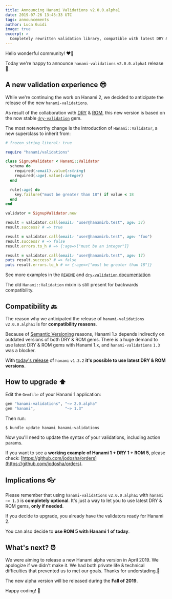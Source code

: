 ```yaml
---
title: Announcing Hanami Validations v2.0.0.alpha1
date: 2019-07-26 13:45:33 UTC
tags: announcements
author: Luca Guidi
image: true
excerpt: >
  Completely rewritten validation library, compatible with latest DRY & ROM versions. Use it today with Hanami 1!
---
```


Hello wonderful community! ❤️🌸

Today we're happy to announce `hanami-validations` `v2.0.0.alpha1` release 🙌.

## A new validation experience 😎

While we're continuing the work on Hanami 2, we decided to anticipate the release of the new `hanami-validations`.

As result of the collaboration with [DRY](https://dry-rb.org) & [ROM](https://rom-rb.org), this new version is based on the now stable [`dry-validation`](https://dry-rb.org/gems/dry-validation/) gem.

The most noteworthy change is the introduction of `Hanami::Validator`, a new superclass to inherit from:

```ruby
# frozen_string_literal: true

require "hanami/validations"

class SignupValidator < Hanami::Validator
  schema do
    required(:email).value(:string)
    required(:age).value(:integer)
  end

  rule(:age) do
    key.failure("must be greater than 18") if value < 18
  end
end

validator = SignupValidator.new

result = validator.call(email: "user@hanamirb.test", age: 37)
result.success? # => true

result = validator.call(email: "user@hanamirb.test", age: "foo")
result.success? # => false
result.errors.to_h # => {:age=>["must be an integer"]}

result = validator.call(email: "user@hanamirb.test", age: 17)
puts result.success? # => false
puts result.errors.to_h # => {:age=>["must be greater than 18"]}
```

See more examples in the [`README`](https://github.com/hanami/validations/blob/main/README.md) and [`dry-validation` documentation](https://dry-rb.org/gems/dry-validation/)

The old `Hanami::Validation` mixin is still present for backwards compatibility.

## Compatibility 🔙

The reason why we anticipated the release of `hanami-validations` `v2.0.0.alpha1` is for **compatibility reasons**.

Because of [Semantic Versioning](https://semver.org/) reasons, Hanami 1.x depends indirectly on outdated versions of both DRY & ROM gems.
There is a huge demand to use latest DRY & ROM gems with Hanami 1.x, and `hanami-validations` `1.3` was a blocker.

With [today's release](/blog/2019/07/26/announcing-hanami-132) of `hanami` `v1.3.2` **it's possible to use latest DRY & ROM versions**.

## How to upgrade ⬆

Edit the `Gemfile` of your Hanami 1 application:

```ruby
gem "hanami-validations", "~> 2.0.alpha"
gem "hanami",             "~> 1.3"
```

Then run:

```shell
$ bundle update hanami hanami-validations
```

Now you'll need to update the syntax of your validations, including action params.

If you want to see a **working example of Hanami 1 + DRY 1 + ROM 5**, please check: [https://github.com/jodosha/orders](https://github.com/jodosha/orders).

## Implications 👓

Please remember that using `hanami-validations` `v2.0.0.alpha1` with `hanami` `~> 1.3` is **completely optional**.
It's just a way to let you to use latest DRY & ROM gems, **only if needed**.

If you decide to upgrade, you already have the validators ready for Hanami 2.

You can also decide to **use ROM 5 with Hanami 1 of today**.

## What's next? ⏰

We were aiming to release a new Hanami alpha version in April 2019. We apologize if we didn't make it.
We had both private life & technical difficulties that prevented us to met our goals. Thanks for understading.💚

The new alpha version will be released during the **Fall of 2019**.

Happy coding! 🌸
